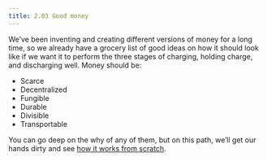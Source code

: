 ```yaml
---
title: 2.03 Good money
---
```

We’ve been inventing and creating different versions of money for a long time, so we already have a grocery list of good ideas on how it should look like if we want it to perform the three stages of charging, holding charge, and discharging well. Money should be:

- Scarce
- Decentralized
- Fungible
- Durable
- Divisible
- Transportable

You can go deep on the why of any of them, but on this path, we’ll get our hands dirty and see [how it works from scratch](2.04-money_rules.md).